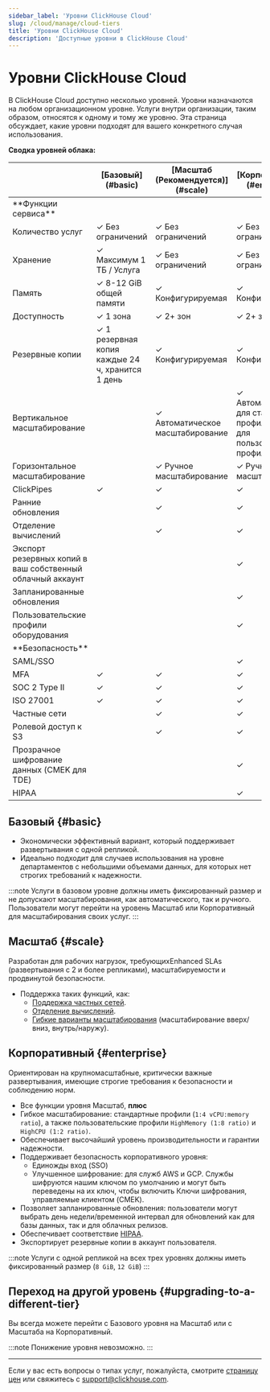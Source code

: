 ```yaml
---
sidebar_label: 'Уровни ClickHouse Cloud'
slug: /cloud/manage/cloud-tiers
title: 'Уровни ClickHouse Cloud'
description: 'Доступные уровни в ClickHouse Cloud'
---
```



# Уровни ClickHouse Cloud

В ClickHouse Cloud доступно несколько уровней. 
Уровни назначаются на любом организационном уровне. Услуги внутри организации, таким образом, относятся к одному и тому же уровню.
Эта страница обсуждает, какие уровни подходят для вашего конкретного случая использования.

**Сводка уровней облака:**

<table><thead>
  <tr>
    <th></th>
    <th>[Базовый](#basic)</th>
    <th>[Масштаб (Рекомендуется)](#scale)</th>
    <th>[Корпоративный](#enterprise)</th>
  </tr></thead>
<tbody>
  <tr>
    <td>**Функции сервиса**</td>
    <td colspan="3"></td>
  </tr>
  <tr>
    <td>Количество услуг</td>
    <td>✓ Без ограничений</td>
    <td>✓ Без ограничений</td>
    <td>✓ Без ограничений</td>
  </tr>
  <tr>
    <td>Хранение</td>
    <td>✓ Максимум 1 ТБ / Услуга</td>
    <td>✓ Без ограничений</td>
    <td>✓ Без ограничений</td>
  </tr>
  <tr>
    <td>Память</td>
    <td>✓ 8-12 GiB общей памяти</td>
    <td>✓ Конфигурируемая</td>
    <td>✓ Конфигурируемая</td>
  </tr>
  <tr>
    <td>Доступность</td>
    <td>✓ 1 зона</td>
    <td>✓ 2+ зон</td>
    <td>✓ 2+ зон</td>
  </tr>
  <tr>
    <td>Резервные копии</td>
    <td>✓ 1 резервная копия каждые 24 ч, хранится 1 день</td>
    <td>✓ Конфигурируемая</td>
    <td>✓ Конфигурируемая</td>
  </tr>
  <tr>
    <td>Вертикальное масштабирование</td>
    <td></td>
    <td>✓ Автоматическое масштабирование</td>
    <td>✓ Автоматическое для стандартных профилей, ручное для пользовательских профилей</td>
  </tr>
  <tr>
    <td>Горизонтальное масштабирование</td>
    <td></td>
    <td>✓ Ручное масштабирование</td>
    <td>✓ Ручное масштабирование</td>
  </tr>
  <tr>
    <td>ClickPipes</td>
    <td>✓</td>
    <td>✓</td>
    <td>✓</td>
  </tr>
  <tr>
    <td>Ранние обновления</td>
    <td></td>
    <td>✓</td>
    <td>✓</td>
  </tr>
  <tr>
    <td>Отделение вычислений</td>
    <td></td>
    <td>✓</td>
    <td>✓</td>
  </tr>
  <tr>
    <td>Экспорт резервных копий в ваш собственный облачный аккаунт</td>
    <td></td>
    <td></td>
    <td>✓</td>
  </tr>
  <tr>
    <td>Запланированные обновления</td>
    <td></td>
    <td></td>
    <td>✓</td>
  </tr>
  <tr>
    <td>Пользовательские профили оборудования</td>
    <td></td>
    <td></td>
    <td>✓</td>
  </tr>
  <tr>
    <td>**Безопасность**</td>
    <td colspan="3"></td>
  </tr>
  <tr>
    <td>SAML/SSO</td>
    <td></td>
    <td></td>
    <td>✓</td>
  </tr>
  <tr>
    <td>MFA</td>
    <td>✓</td>
    <td>✓</td>
    <td>✓</td>
  </tr>
  <tr>
    <td>SOC 2 Type II</td>
    <td>✓</td>
    <td>✓</td>
    <td>✓</td>
  </tr>
  <tr>
    <td>ISO 27001</td>
    <td>✓</td>
    <td>✓</td>
    <td>✓</td>
  </tr>
  <tr>
    <td>Частные сети</td>
    <td></td>
    <td>✓</td>
    <td>✓</td>
  </tr>
  <tr>
    <td>Ролевой доступ к S3</td>
    <td></td>
    <td>✓</td>
    <td>✓</td>
  </tr>
  <tr>
    <td>Прозрачное шифрование данных (CMEK для TDE)</td>
    <td></td>
    <td></td>
    <td>✓</td>
  </tr>
  <tr>
    <td>HIPAA</td>
    <td></td>
    <td></td>
    <td>✓</td>
  </tr>
</tbody></table>

## Базовый {#basic}

- Экономически эффективный вариант, который поддерживает развертывания с одной репликой.
- Идеально подходит для случаев использования на уровне департаментов с небольшими объемами данных, для которых нет строгих требований к надежности.

:::note
Услуги в базовом уровне должны иметь фиксированный размер и не допускают масштабирования, как автоматического, так и ручного. 
Пользователи могут перейти на уровень Масштаб или Корпоративный для масштабирования своих услуг.
:::

## Масштаб {#scale}

Разработан для рабочих нагрузок, требующихEnhanced SLAs (развертывания с 2 и более репликами), масштабируемости и продвинутой безопасности.

- Поддержка таких функций, как: 
  - [Поддержка частных сетей](../security/private-link-overview.md).
  - [Отделение вычислений](../reference/warehouses#what-is-compute-compute-separation).
  - [Гибкие варианты масштабирования](../manage/scaling.md) (масштабирование вверх/вниз, внутрь/наружу).

## Корпоративный {#enterprise}

Ориентирован на крупномасштабные, критически важные развертывания, имеющие строгие требования к безопасности и соблюдению норм.

- Все функции уровня Масштаб, **плюс**
- Гибкое масштабирование: стандартные профили (`1:4 vCPU:memory ratio`), а также пользовательские профили `HighMemory (1:8 ratio)` и `HighCPU (1:2 ratio)`.
- Обеспечивает высочайший уровень производительности и гарантии надежности.
- Поддерживает безопасность корпоративного уровня:
  - Единожды вход (SSO)
  - Улучшенное шифрование: для служб AWS и GCP. Службы шифруются нашим ключом по умолчанию и могут быть переведены на их ключ, чтобы включить Ключи шифрования, управляемые клиентом (CMEK).
- Позволяет запланированные обновления: пользователи могут выбрать день недели/временной интервал для обновлений как для базы данных, так и для облачных релизов.
- Обеспечивает соответствие [HIPAA](../security/compliance-overview.md/#hipaa-since-2024).
- Экспортирует резервные копии в аккаунт пользователя.

:::note 
Услуги с одной репликой на всех трех уровнях должны иметь фиксированный размер (`8 GiB`, `12 GiB`)
:::

## Переход на другой уровень {#upgrading-to-a-different-tier}

Вы всегда можете перейти с Базового уровня на Масштаб или с Масштаба на Корпоративный.

:::note
Понижение уровня невозможно.
:::

---

Если у вас есть вопросы о типах услуг, пожалуйста, смотрите [страницу цен](https://clickhouse.com/pricing) или свяжитесь с support@clickhouse.com.
